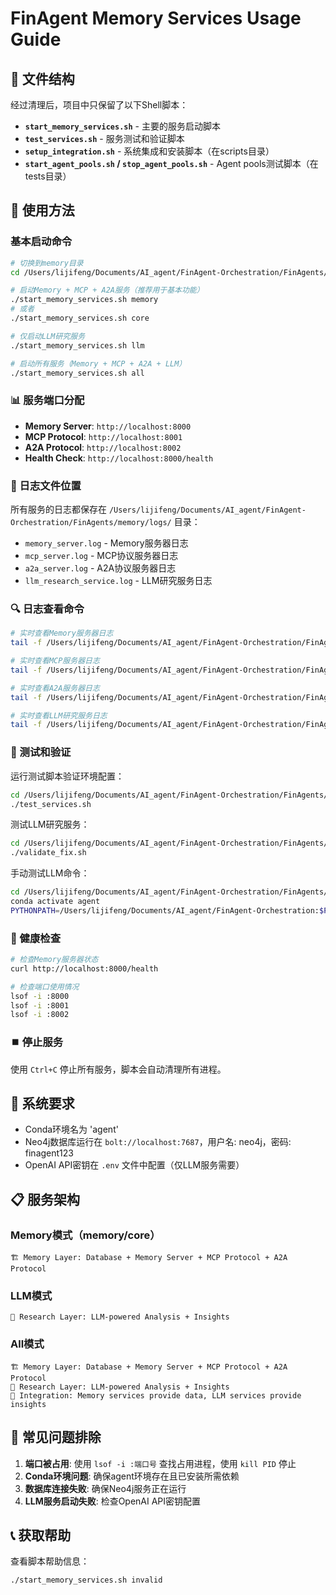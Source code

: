 # FinAgent Memory Services Usage Guide

## 📁 文件结构

经过清理后，项目中只保留了以下Shell脚本：

- **`start_memory_services.sh`** - 主要的服务启动脚本
- **`test_services.sh`** - 服务测试和验证脚本
- **`setup_integration.sh`** - 系统集成和安装脚本（在scripts目录）
- **`start_agent_pools.sh` / `stop_agent_pools.sh`** - Agent pools测试脚本（在tests目录）

## 🚀 使用方法

### 基本启动命令

```bash
# 切换到memory目录
cd /Users/lijifeng/Documents/AI_agent/FinAgent-Orchestration/FinAgents/memory

# 启动Memory + MCP + A2A服务（推荐用于基本功能）
./start_memory_services.sh memory
# 或者
./start_memory_services.sh core

# 仅启动LLM研究服务
./start_memory_services.sh llm

# 启动所有服务（Memory + MCP + A2A + LLM）
./start_memory_services.sh all
```

### 📊 服务端口分配

- **Memory Server**: `http://localhost:8000`
- **MCP Protocol**: `http://localhost:8001`
- **A2A Protocol**: `http://localhost:8002`
- **Health Check**: `http://localhost:8000/health`

### 📝 日志文件位置

所有服务的日志都保存在 `/Users/lijifeng/Documents/AI_agent/FinAgent-Orchestration/FinAgents/memory/logs/` 目录：

- `memory_server.log` - Memory服务器日志
- `mcp_server.log` - MCP协议服务器日志
- `a2a_server.log` - A2A协议服务器日志
- `llm_research_service.log` - LLM研究服务日志

### 🔍 日志查看命令

```bash
# 实时查看Memory服务器日志
tail -f /Users/lijifeng/Documents/AI_agent/FinAgent-Orchestration/FinAgents/memory/logs/memory_server.log

# 实时查看MCP服务器日志
tail -f /Users/lijifeng/Documents/AI_agent/FinAgent-Orchestration/FinAgents/memory/logs/mcp_server.log

# 实时查看A2A服务器日志
tail -f /Users/lijifeng/Documents/AI_agent/FinAgent-Orchestration/FinAgents/memory/logs/a2a_server.log

# 实时查看LLM研究服务日志
tail -f /Users/lijifeng/Documents/AI_agent/FinAgent-Orchestration/FinAgents/memory/logs/llm_research_service.log
```

### 🧪 测试和验证

运行测试脚本验证环境配置：
```bash
cd /Users/lijifeng/Documents/AI_agent/FinAgent-Orchestration/FinAgents/memory
./test_services.sh
```

测试LLM研究服务：
```bash
cd /Users/lijifeng/Documents/AI_agent/FinAgent-Orchestration/FinAgents/memory
./validate_fix.sh
```

手动测试LLM命令：
```bash
cd /Users/lijifeng/Documents/AI_agent/FinAgent-Orchestration/FinAgents/memory
conda activate agent
PYTHONPATH=/Users/lijifeng/Documents/AI_agent/FinAgent-Orchestration:$PYTHONPATH python -c "from FinAgents.memory.llm_research_service import llm_research_service; import asyncio; asyncio.run(llm_research_service.analyze_memory_patterns([]))"
```

### 🏥 健康检查

```bash
# 检查Memory服务器状态
curl http://localhost:8000/health

# 检查端口使用情况
lsof -i :8000
lsof -i :8001
lsof -i :8002
```

### ⏹️ 停止服务

使用 `Ctrl+C` 停止所有服务，脚本会自动清理所有进程。

## 🔧 系统要求

- Conda环境名为 'agent'
- Neo4j数据库运行在 `bolt://localhost:7687`，用户名: neo4j，密码: finagent123
- OpenAI API密钥在 `.env` 文件中配置（仅LLM服务需要）

## 📋 服务架构

### Memory模式（memory/core）
```
🏗️ Memory Layer: Database + Memory Server + MCP Protocol + A2A Protocol
```

### LLM模式
```
🧠 Research Layer: LLM-powered Analysis + Insights
```

### All模式
```
🏗️ Memory Layer: Database + Memory Server + MCP Protocol + A2A Protocol
🧠 Research Layer: LLM-powered Analysis + Insights
🔗 Integration: Memory services provide data, LLM services provide insights
```

## 🚨 常见问题排除

1. **端口被占用**: 使用 `lsof -i :端口号` 查找占用进程，使用 `kill PID` 停止
2. **Conda环境问题**: 确保agent环境存在且已安装所需依赖
3. **数据库连接失败**: 确保Neo4j服务正在运行
4. **LLM服务启动失败**: 检查OpenAI API密钥配置

## 📞 获取帮助

查看脚本帮助信息：
```bash
./start_memory_services.sh invalid
```
